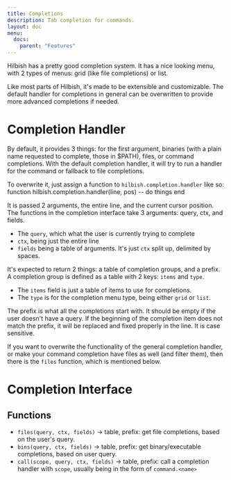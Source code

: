 ```yaml
---
title: Completions
description: Tab completion for commands.
layout: doc
menu: 
  docs:
    parent: "Features"
---
```


Hilbish has a pretty good completion system. It has a nice looking
menu, with 2 types of menus: grid (like file completions) or
list.

Like most parts of Hilbish, it's made to be extensible and
customizable. The default handler for completions in general can
be overwritten to provide more advanced completions if needed.

# Completion Handler
By default, it provides 3 things: for the first argument,
binaries (with a plain name requested to complete, those in
$PATH), files, or command completions. With the default 
completion handler, it will try to run a handler for the 
command or fallback to file completions.

To overwrite it, just assign a function to
`hilbish.completion.handler` like so:
function hilbish.completion.handler(line, pos)
	-- do things
end

It is passed 2 arguments, the entire line, and the current
cursor position. The functions in the completion interface
take 3 arguments: query, ctx, and fields.

- The `query`, which what the user is currently trying to complete
- `ctx`, being just the entire line
- `fields` being a table of arguments. It's just `ctx` split up,
delimited by spaces.

It's expected to return 2 things: a table of completion groups, and
a prefix. A completion group is defined as a table with 2 keys:
`items` and `type`.

- The `items` field is just a table of items to use for completions.
- The `type` is for the completion menu type, being either `grid` or
`list`.

The prefix is what all the completions start with. It should be empty
if the user doesn't have a query. If the beginning of the completion
item does not match the prefix, it will be replaced and fixed
properly in the line. It is case sensitive.

If you want to overwrite the functionality of the general completion
handler, or make your command completion have files as well
(and filter them), then there is the `files` function, which is
mentioned below.

# Completion Interface
## Functions
- `files(query, ctx, fields)` -> table, prefix: get file completions,
based on the user's query.
- `bins(query, ctx, fields)` -> table, prefix: get binary/executable
completions, based on user query.
- `call(scope, query, ctx, fields)` -> table, prefix: call a completion
handler with `scope`, usually being in the form of `command.<name>`
